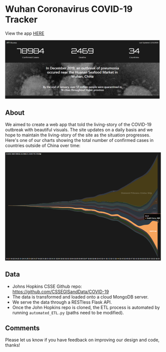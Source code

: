 # Wuhan Coronavirus COVID-19 Tracker
View the app [HERE](https://covid2019tracker.appspot.com/)

<img src="https://github.com/L0per/wuhan-coronavirus/blob/master/static/images/header-preview.PNG?raw=true" alt="stream-chart" width="500"/>

## About
We aimed to create a web app that told the living-story of the COVID-19 outbreak with beautiful visuals. The site updates on a daily basis and we hope to maintain the living-story of the site as the situation progresses. Here's one of our charts showing the total number of confirmed cases in countries outside of China over time:

<img src="https://github.com/L0per/wuhan-coronavirus/blob/master/static/images/steamchart.PNG?raw=true" alt="stream-chart" width="800"/>

## Data
* Johns Hopkins CSSE Github repo: https://github.com/CSSEGISandData/COVID-19
* The data is transformed and loaded onto a cloud MongoDB server.
* We serve the data through a RESTless Flask API.
* Once the John Hopkins repo is cloned, the ETL process is automated by running `automated_ETL.py` (paths need to be modified).

## Comments
Please let us know if you have feedback on improving our design and code, thanks!
